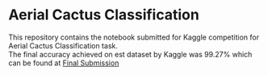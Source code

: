 # Aerial Cactus Classification
This repository contains the notebook submitted for Kaggle competition for Aerial Cactus Classification task.
<br>
The final accuracy achieved on est dataset by Kaggle was 99.27% which can be found at [Final Submission](https://www.kaggle.com/sajjadmanal/kernel19546b3b89?scriptVersionId=18140030)
